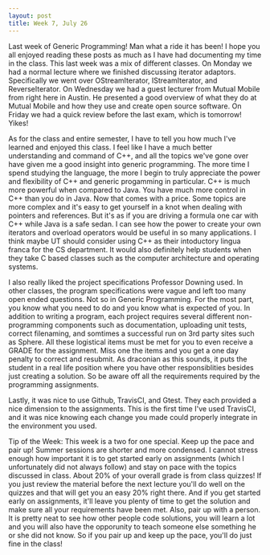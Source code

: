 ```yaml
---
layout: post
title: Week 7, July 26
---
```


Last week of Generic Programming! Man what a ride it has been! I hope you all enjoyed reading these posts as much as I have had documenting my time in the class. This last week was a mix of different classes. On Monday we had a normal lecture where we finished discussing iterator adaptors. Specifically we went over OStreamIterator, IStreamIterator, and ReverseIterator. On Wednesday we had a guest lecturer from Mutual Mobile from right here in Austin. He presented a good overview of what they do at Mutual Mobile and how they use and create open source software. On Friday we had a quick review before the last exam, which is tomorrow! Yikes!

As for the class and entire semester, I have to tell you how much I've learned and enjoyed this class. I feel like I have a much better understanding and command of C++, and all the topics we've gone over have given me a good insight into generic programming. The more time I spend studying the language, the more I begin to truly appreciate the power and flexibility of C++ and generic progamming in particular. C++ is much more powerful when compared to Java. You have much more control in C++ than you do in Java. Now that comes with a price. Some topics are more complex and it's easy to get yourself in a knot when dealing with pointers and references. But it's as if you are driving a formula one car with C++ while Java is a safe sedan. I can see how the power to create your own iterators and overload operators would be useful in so many applications. I think maybe UT should consider using C++ as their intoductory lingua franca for the CS department. It would also definitely help students when they take C based classes such as the computer architecture and operating systems.

I also really liked the project specifications Professor Downing used. In other classes, the program specifications were vague and left too many open ended questions. Not so in Generic Programming. For the most part, you know what you need to do and you know what is expected of you. In addition to writing a program, each project requires several different non-programming components such as documentation, uploading unit tests, correct filenaming, and somtimes a successful run on 3rd party sites such as Sphere. All these logistical items must be met for you to even receive a GRADE for the assignment. Miss one the items and you get a one day penalty to correct and resubmit. As draconian as this sounds, it puts the student in a real life position where you have other responsiblities besides just creating a solution. So be aware off all the requirements required by the programming assignments.

Lastly, it was nice to use Github, TravisCI, and Gtest. They each provided a nice dimension to the assignments. This is the first time I've used TravisCI, and it was nice knowing each change you made could properly integrate in the environment you used.

Tip of the Week: This week is a two for one special. Keep up the pace and pair up! Summer sessions are shorter and more condensed. I cannot stress enough how important it is to get started early on assignments (which I unfortunately did not always follow) and stay on pace with the topics discussed in class. About 20% of your overall grade is from class quizzes! If you just review the material before the next lecture you'll do well on the quizzes and that will get you an easy 20% right there. And if you get started early on assignments, it'll leave you plenty of time to get the solution and make sure all your requirements have been met. Also, pair up with a person. It is pretty neat to see how other people code solutions, you will learn a lot and you will also have the opporunity to teach someone else something he or she did not know. So if you pair up and keep up the pace, you'll do just fine in the class!
